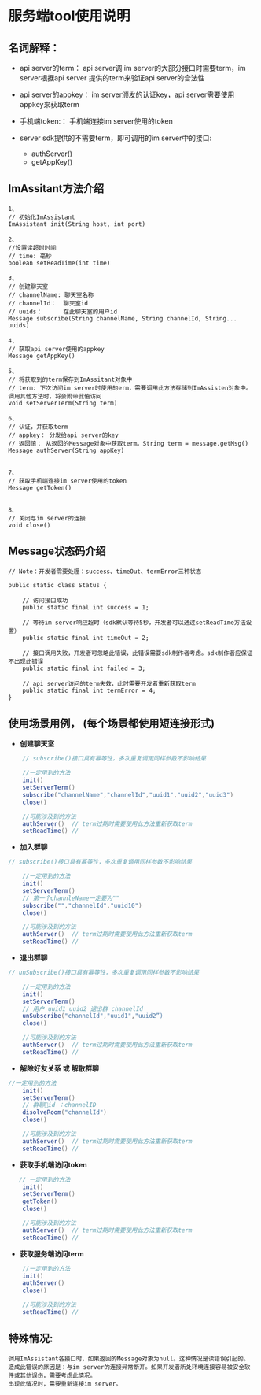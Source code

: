 
# 服务端tool使用说明


## 名词解释：

* api server的term： api server调 im server的大部分接口时需要term，im server根据api server 提供的term来验证api server的合法性
* api server的appkey： im server颁发的认证key，api server需要使用appkey来获取term
* 手机端token:： 手机端连接im server使用的token

* server sdk提供的不需要term，即可调用的im server中的接口:  

    * authServer()
    * getAppKey()


## ImAssitant方法介绍  

    1、
    // 初始化ImAssistant  
    ImAssistant init(String host, int port)  

    2、
    //设置读超时时间
    // time: 毫秒
    boolean setReadTime(int time)  

    3、
    // 创建聊天室 
    // channelName: 聊天室名称
    // channelId：  聊天室id
    // uuids：      在此聊天室的用户id
    Message subscribe(String channelName, String channelId, String... uuids)

    4、
    // 获取api server使用的appkey
    Message getAppKey()

    5、
    // 将获取到的term保存到ImAssitant对象中
    // term: 下次访问im server时使用的erm，需要调用此方法存储到ImAssisten对象中。调用其他方法时，将会附带此值访问
    void setServerTerm(String term)

    6、
    // 认证，并获取term
    // appkey： 分发给api server的key
    // 返回值： 从返回的Message对象中获取term。String term = message.getMsg()
    Message authServer(String appKey)


    7、
    // 获取手机端连接im server使用的token
    Message getToken()


    8、
    // 关闭与im server的连接
    void close()


## Message状态码介绍


    // Note：开发者需要处理：success、timeOut、termError三种状态

    public static class Status {

        // 访问接口成功
        public static final int success = 1;

        // 等待im server响应超时（sdk默认等待5秒，开发者可以通过setReadTime方法设置）
        public static final int timeOut = 2;

        // 接口调用失败，开发者可忽略此错误，此错误需要sdk制作者考虑。sdk制作者应保证不出现此错误
        public static final int failed = 3;

        // api server访问的term失效，此时需要开发者重新获取term
        public static final int termError = 4;
    }



## 使用场景用例， (每个场景都使用短连接形式)

* **创建聊天室**
```java
    // subscribe()接口具有幂等性，多次重复调用同样参数不影响结果

    //一定用到的方法
    init()
    setServerTerm()
    subscribe("channelName","channelId","uuid1","uuid2","uuid3")
    close()

    //可能涉及到的方法
    authServer()  // term过期时需要使用此方法重新获取term
    setReadTime() //
```

* **加入群聊**
```java
// subscribe()接口具有幂等性，多次重复调用同样参数不影响结果

    //一定用到的方法
    init()
    setServerTerm()
    // 第一个channleName一定要为""
    subscribe("","channelId","uuid10")
    close()

    //可能涉及到的方法
    authServer()  // term过期时需要使用此方法重新获取term
    setReadTime() //
```

* **退出群聊**
```java
// unSubscribe()接口具有幂等性，多次重复调用同样参数不影响结果

    //一定用到的方法
    init()
    setServerTerm()
    // 用户 uuid1 uuid2 退出群 channelId
    unSubscribe("channelId","uuid1","uuid2”)
    close()

    //可能涉及到的方法
    authServer()  // term过期时需要使用此方法重新获取term
    setReadTime() //
```


* **解除好友关系 或 解散群聊**
```java
//一定用到的方法
    init()
    setServerTerm()
    // 群聊id ：channelID
    disolveRoom("channelId")
    close()

    //可能涉及到的方法
    authServer()  // term过期时需要使用此方法重新获取term
    setReadTime() //
```

* **获取手机端访问token**
```java
   // 一定用到的方法
    init()
    setServerTerm()
    getToken()
    close()

    //可能涉及到的方法
    authServer()  // term过期时需要使用此方法重新获取term
    setReadTime() //
```

* **获取服务端访问term**
```java
    //一定用到的方法
    init()
    authServer()
    close()

    //可能涉及到的方法
    setReadTime() //
```

## 特殊情况:
    调用ImAssistant各接口时，如果返回的Message对象为null。这种情况是读错误引起的。
    造成此错误的原因是：与im server的连接异常断开。如果开发者所处环境连接容易被安全软件或其他误伤，需要考虑此情况。
    出现此情况时，需要重新连接im server。






